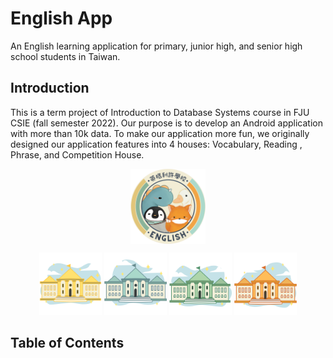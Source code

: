 # English App

An English learning application for primary, junior high, and senior high school students in Taiwan.
<br />

## Introduction

This is a term project of Introduction to Database Systems course in FJU CSIE (fall semester 2022). Our purpose is to develop an Android application with more than 10k data. To make our application more fun, we originally designed our application features into 4 houses: Vocabulary, Reading , Phrase, and Competition House.

<p align="center">
  <img
    src="images/logo_circle01.png"
    width="120"
    height="120"
    align="center"
    title="English App icon"
    style="display: inline-block; margin: 0 auto; max-width: 120px"
    >
</p>

<p align="center">
  <img
  src="images/house_vocabulary.svg"
  width="100"
  height="100"
  title="Vocabulary House"
  style="display: inline-block; margin: 0 auto; max-width: 100px">
    <img
  src="images/house_phrase.svg"
  width="100"
  height="100"
  title="Phrase House"
  style="display: inline-block; margin: 0 auto; max-width: 100px">
    <img
  src="images/house_reading.svg"
  width="100"
  height="100"
  title="Reading House"
  style="display: inline-block; margin: 0 auto; max-width: 100px">
    <img
  src="images/house_competition.svg"
  width="100"
  height="100"
  title="Competition House"
  style="display: inline-block; margin: 0 auto; max-width: 100px">
</p>

## Table of Contents


  